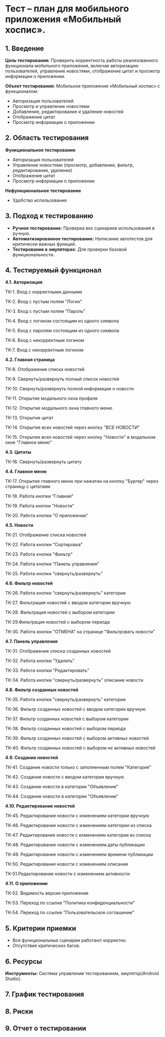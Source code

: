 # Тест – план для мобильного приложения «Мобильный хоспис».
## 1. Введение ##
**Цель тестирования:** Проверить корректность работы реализованного функционала мобильного приложения, включая авторизацию пользователей, управление новостями, отображение цитат и просмотр информации о приложении.

**Объект тестирования:** Мобильное приложение «Мобильный хоспис» с функционалом:

* Авторизация пользователей
* Просмотр и управление новостями
* Добавление, редактирование и удаление новостей
* Отображение цитат
* Просмотр информации о приложении

## 2. Область тестирования ##

**Функциональное тестирование**
* Авторизация пользователей
* Управление новостями (просмотр, добавление, фильтр, редактирование, удаление)
* Отображение цитат
* Просмотр информации о приложении

**Нефункциональное тестирование**
* Удобство использования

## 3. Подход к тестированию ##

* **Ручное тестирование:** Проверка вех сценариев использования в ручную.
* **Автоматизированное тестирование:** Написание автотестов для критически важных функций.
* **Тестирование в эмуляторах:** Для проверки базовой функциональности.

## 4. Тестируемый функционал ##

**4.1. Авторизация**

ТК-1. Вход с корректными данными

ТК-2. Вход с пустым полем "Логин"

ТК-3. Вход с пустым полем "Пароль"

ТК-4. Вход с логином состоящим из одного символа

ТК-5. Вход с паролем состоящим из одного символа

ТК-6. Вход с некорректным логином

ТК-7. Вход с некорректным логином

**4.2. Главная  страница**

ТК-8. Отображение списка новостей

ТК-9. Свернуть/развернуть полный список новостей


ТК-10. Свернуть/развернуть полной информации о новости


ТК-11. Открытие модального окна профиля

ТК-12. Открытие модального окна главного меню

ТК-13. Открытие цитат

ТК-14. Открытие всех новостей через кнопку "ВСЕ НОВОСТИ" 

ТК-15. Открытие всех новостей через кнопку "Новости" в модальном окне "Главное меню" 

**4.3. Цитаты**

ТК-16. Свернуть/развернуть цитату

**4.4. Главное меню**

ТК-17. Открытие главного меню при нажатии на кнопку "Бургер" через страницу с цитатами

ТК-18. Работа кнопки "Главная"

ТК-19. Работа кнопки "Новости"

ТК-20. Работа кнопки "О приложении"

**4.5. Новости**

ТК-21. Отображение списка новостей

ТК-22. Работа кнопки "Сортировка"

ТК-23. Работа кнопки "Фильтр"

ТК-24. Работа кнопки "Панель управления"

ТК-25. Работа кнопки "свернуть/развернуть"

**4.6. Фильтр новостей**

ТК-26. Работа кнопки "свернуть/развернуть" категории

ТК-27. Фильтрация новостей с вводом категории вручную

ТК-28. Фильтрация новостей с выбором категории

ТК-29.Фильтрация новостей с выбором периода

ТК-30. Работа кнопки "ОТМЕНА" на странице "Фильтровать новости"

**4.7. Панель управления**

ТК-31. Отображение списка созданных новостей

ТК-32. Работа кнопки "Удалить"

ТК-33. Работа кнопки "Редактировать"

ТК-34. Работа кнопки "свернуть/развернуть" описание новости

**4.8. Фильтр созданных новостей**

ТК-35. Работа кнопки "свернуть/развернуть" категории

ТК-36. Фильтр созданных новостей с вводом категории вручную

ТК-37. Фильтр созданных новостей с выбором категории

ТК-38. Фильтр созданных новостей с выбором периода

ТК-39. Фильтр созданных новостей с выбором активных новостей

ТК-40. Фильтр созданных новостей с выбором не активных новостей

**4.9. Создание новостей**

ТК-41. Создание новости только с заполненным полем "Категория" 

ТК-42. Создание новости с вводом категории вручную 

ТК-43. Создание новости в категории "Объявление"

ТК-44. Создание новости в категории "Объявление"

**4.10. Редактирование новостей**

ТК-45. Редактирование новости с изменением категории вручную

ТК-46. Редактирование новости с изменением категории из списка

ТК-47. Редактирование новости с изменением категории из списка

ТК-48. Редактирование новости с изменением даты публикации

ТК-49. Редактирование новости с изменением времени публикации

ТК-50. Редактирование новости с изменением описания

ТК-51.Редактирование новости с изменением активности

**4.11. О приложении**

ТК-52. Видимость версии приложения

ТК-53. Переход по ссылке "Политика конфиденциальности"

ТК-54. Переход по ссылке "Пользовательское соглашение"

## 5. Критерии приемки ##

* Все функциональные сценарии работают корректно.
* Отсутствие критических багов.

## 6. Ресурсы ##

**Инструменты:** Система управления тестированием, эмулятор(Android Studio).

## 7. График тестирования ##
## 8. Риски ##
## 9. Отчет о тестировании ##
